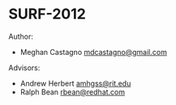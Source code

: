 SURF-2012
=========

Author:

  - Meghan Castagno <mdcastagno@gmail.com>

Advisors:

  - Andrew Herbert <amhgss@rit.edu>
  - Ralph Bean <rbean@redhat.com>
